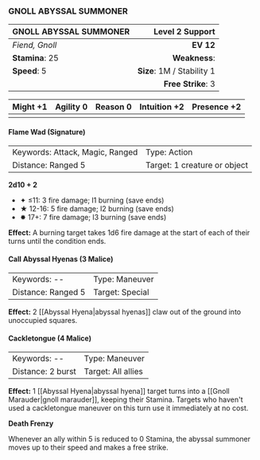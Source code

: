 ### GNOLL ABYSSAL SUMMONER

| GNOLL ABYSSAL SUMMONER |        **Level 2 Support** |
| :--------------------- | -------------------------: |
| *Fiend, Gnoll*         |                  **EV 12** |
| **Stamina**: 25        |              **Weakness**: |
| **Speed**: 5           | **Size**: 1M / Stability 1 |
|                        |         **Free Strike**: 3 |

| **Might** +1 | **Agility** 0 | **Reason** 0 | **Intuition** +2 | **Presence** +2 |
| ------------ | ------------- | ------------ | ---------------- | --------------- |
|              |               |              |                  |                 |

#### Flame Wad (Signature)

|                                 |                              |
| :------------------------------ | :--------------------------- |
| Keywords: Attack, Magic, Ranged | Type: Action                 |
| Distance: Ranged 5              | Target: 1 creature or object |

**2d10 + 2**

- ✦ ≤11: 3 fire damage; I1 burning (save ends)
- ★ 12-16: 5 fire damage; I2 burning (save ends)
- ✸ 17+: 7 fire damage; I3 burning (save ends)

**Effect:** A burning target takes 1d6 fire damage at the start of each of their turns until the condition ends.

#### Call Abyssal Hyenas (3 Malice)

|                    |                 |
| :----------------- | :-------------- |
| Keywords: --       | Type: Maneuver  |
| Distance: Ranged 5 | Target: Special |

**Effect:** 2 [[Abyssal Hyena|abyssal hyenas]] claw out of the ground into unoccupied squares.

#### Cackletongue (4 Malice)

|                   |                    |
| :---------------- | :----------------- |
| Keywords: --      | Type: Maneuver     |
| Distance: 2 burst | Target: All allies |

**Effect:** 1 [[Abyssal Hyena|abyssal hyena]] target turns into a [[Gnoll Marauder|gnoll marauder]], keeping their Stamina. Targets who haven't used a cackletongue maneuver on this turn use it immediately at no cost.

**Death Frenzy**

Whenever an ally within 5 is reduced to 0 Stamina, the abyssal summoner moves up to their speed and makes a free strike.
